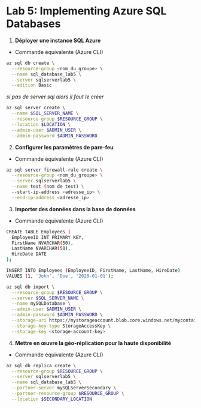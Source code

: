 # Lab 5: Implementing Azure SQL Databases

1. **Déployer une instance SQL Azure**

- Commande équivalente (Azure CLI)
```bash
az sql db create \
  --resource-group <nom_du_groupe> \
  --name sql_database_lab5 \
  --server sqlserverlab5 \
  --edition Basic
```

*si pas de server sql alors il faut le créer*

```bash
az sql server create \
  --name $SQL_SERVER_NAME \
  --resource-group $RESOURCE_GROUP \
  --location $LOCATION \
  --admin-user $ADMIN_USER \
  --admin-password $ADMIN_PASSWORD
```

2. **Configurer les paramètres de pare-feu**

- Commande équivalente (Azure CLI)
```bash
az sql server firewall-rule create \
  --resource-group <nom_du_groupe> \
  --server sqlserverlab5 \
  --name test (nom de test) \
  --start-ip-address <adresse_ip> \
  --end-ip-address <adresse_ip>
```

3. **Importer des données dans la base de données**

- Commande équivalente (Azure CLI)
```bash
CREATE TABLE Employees (
  EmployeeID INT PRIMARY KEY,
  FirstName NVARCHAR(50),
  LastName NVARCHAR(50),
  HireDate DATE
);

INSERT INTO Employees (EmployeeID, FirstName, LastName, HireDate)
VALUES (1, 'John', 'Doe', '2020-01-01');
```

```bash
az sql db import \
  --resource-group $RESOURCE_GROUP \
  --server $SQL_SERVER_NAME \
  --name mySQLDatabase \
  --admin-user $ADMIN_USER \
  --admin-password $ADMIN_PASSWORD \
  --storage-uri https://mystorageaccount.blob.core.windows.net/mycontainer/mydb.bacpac \
  --storage-key-type StorageAccessKey \
  --storage-key <storage-account-key>
```

4. **Mettre en œuvre la géo-réplication pour la haute disponibilité**

- Commande équivalente (Azure CLI)
```bash
az sql db replica create \
  --resource-group $RESOURCE_GROUP \
  --server sqlserverlab5 \
  --name sql_database_lab5 \
  --partner-server mySQLServerSecondary \
  --partner-resource-group $RESOURCE_GROUP \
  --location $SECONDARY_LOCATION
```